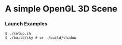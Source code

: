 # A simple OpenGL 3D Scene

### Launch Examples

```shell
$ ./setup.sh
$ ./build/sky # or ./build/shadow
```
